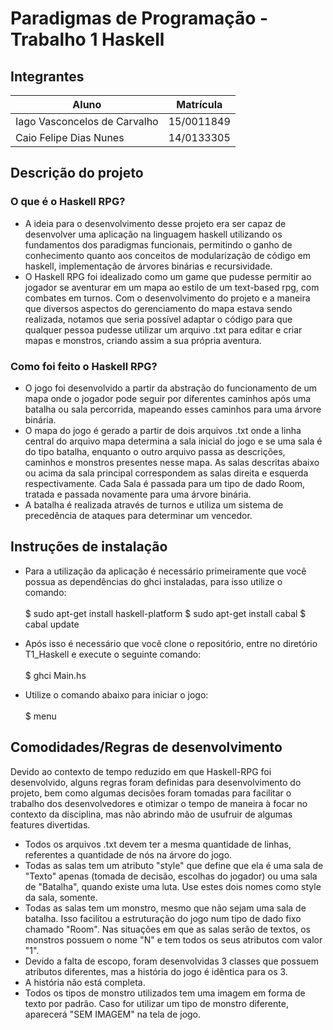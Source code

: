 # Paradigmas de Programação - Trabalho 1 Haskell

## Integrantes

|Aluno| Matrícula|
|  -- |    --    |
|Iago Vasconcelos de Carvalho| 15/0011849|
|Caio Felipe Dias Nunes      | 14/0133305|

## Descrição do projeto

### O que é o Haskell RPG?

- A ideia para o desenvolvimento desse projeto era ser capaz de desenvolver uma
aplicação na linguagem haskell utilizando os fundamentos dos paradigmas
funcionais, permitindo o ganho de conhecimento quanto aos conceitos de modularização
de código em haskell, implementação de árvores binárias e recursividade.
- O Haskell RPG foi idealizado como um game que pudesse permitir ao jogador
se aventurar em um mapa ao estilo de um text-based rpg, com combates em turnos.
Com o desenvolvimento do projeto e a maneira que diversos aspectos do
gerenciamento do mapa estava sendo realizada, notamos que seria possível adaptar
o código para que qualquer pessoa pudesse utilizar um arquivo .txt para editar
e criar mapas e monstros, criando assim a sua própria aventura.

### Como foi feito o Haskell RPG?

- O jogo foi desenvolvido a partir da abstração do funcionamento de um mapa onde
o jogador pode seguir por diferentes caminhos  após uma batalha ou sala percorrida, mapeando esses caminhos para uma árvore binária.
- O mapa do jogo é gerado a partir de dois arquivos .txt onde a linha central do arquivo mapa determina a sala inicial do jogo e se uma sala é do tipo batalha, enquanto o outro arquivo passa as descrições, caminhos e monstros
presentes nesse mapa. As salas descritas abaixo ou acima da sala principal correspondem as salas direita e esquerda respectivamente. Cada Sala é passada para um tipo de dado Room, tratada e passada novamente para uma árvore binária.
- A batalha é realizada através de turnos e utiliza um sistema de precedência de ataques para determinar um vencedor.

## Instruções de instalação

- Para a utilização da aplicação é necessário
primeiramente que você possua as dependências do ghci instaladas,
para isso utilize o comando: <br><br>
  $ sudo apt-get install haskell-platform
  $ sudo apt-get install cabal
  $ cabal update

- Após isso é necessário que vocẽ clone o repositório, entre no diretório T1_Haskell e execute o seguinte comando: <br><br>
  $ ghci Main.hs

- Utilize o comando abaixo para iniciar o jogo:<br><br>
  $ menu

## Comodidades/Regras de desenvolvimento

Devido ao contexto de tempo reduzido em que Haskell-RPG foi desenvolvido, alguns regras foram definidas para desenvolvimento do projeto, bem como algumas decisões foram tomadas para facilitar o trabalho dos desenvolvedores e otimizar o tempo de maneira à focar no contexto da disciplina, mas não abrindo mão de usufruir de algumas features divertidas.

* Todos os arquivos .txt devem ter a mesma quantidade de linhas, referentes a quantidade de nós na árvore do jogo.
* Todas as salas tem um atributo "style" que define que ela é uma sala de "Texto" apenas (tomada de decisão, escolhas do jogador) ou uma sala de "Batalha", quando existe uma luta. Use estes dois nomes como style da sala, somente.
* Todas as salas tem um monstro, mesmo que não sejam uma sala de batalha. Isso facilitou a estruturação do jogo num tipo de dado fixo chamado "Room". Nas situações em que as salas serão de textos, os monstros possuem o nome "N" e tem todos os seus atributos com valor "1".
* Devido a falta de escopo, foram desenvolvidas 3 classes que possuem atributos diferentes, mas a história do jogo é idêntica para os 3.
* A história não está completa.
* Todos os tipos de monstro utilizados tem uma imagem em forma de texto por padrão. Caso for utilizar um tipo de monstro diferente, aparecerá "SEM IMAGEM" na tela de jogo.
